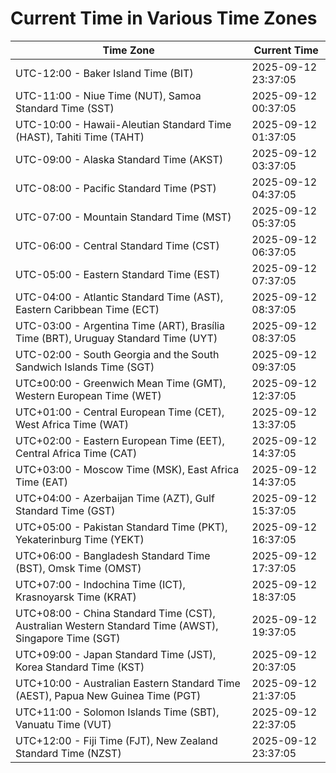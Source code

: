 # Current Time in Various Time Zones

| Time Zone | Current Time |
|-----------|--------------|
| UTC-12:00 - Baker Island Time (BIT) | 2025-09-12 23:37:05 |
| UTC-11:00 - Niue Time (NUT), Samoa Standard Time (SST) | 2025-09-12 00:37:05 |
| UTC-10:00 - Hawaii-Aleutian Standard Time (HAST), Tahiti Time (TAHT) | 2025-09-12 01:37:05 |
| UTC-09:00 - Alaska Standard Time (AKST) | 2025-09-12 03:37:05 |
| UTC-08:00 - Pacific Standard Time (PST) | 2025-09-12 04:37:05 |
| UTC-07:00 - Mountain Standard Time (MST) | 2025-09-12 05:37:05 |
| UTC-06:00 - Central Standard Time (CST) | 2025-09-12 06:37:05 |
| UTC-05:00 - Eastern Standard Time (EST) | 2025-09-12 07:37:05 |
| UTC-04:00 - Atlantic Standard Time (AST), Eastern Caribbean Time (ECT) | 2025-09-12 08:37:05 |
| UTC-03:00 - Argentina Time (ART), Brasília Time (BRT), Uruguay Standard Time (UYT) | 2025-09-12 08:37:05 |
| UTC-02:00 - South Georgia and the South Sandwich Islands Time (SGT) | 2025-09-12 09:37:05 |
| UTC±00:00 - Greenwich Mean Time (GMT), Western European Time (WET) | 2025-09-12 12:37:05 |
| UTC+01:00 - Central European Time (CET), West Africa Time (WAT) | 2025-09-12 13:37:05 |
| UTC+02:00 - Eastern European Time (EET), Central Africa Time (CAT) | 2025-09-12 14:37:05 |
| UTC+03:00 - Moscow Time (MSK), East Africa Time (EAT) | 2025-09-12 14:37:05 |
| UTC+04:00 - Azerbaijan Time (AZT), Gulf Standard Time (GST) | 2025-09-12 15:37:05 |
| UTC+05:00 - Pakistan Standard Time (PKT), Yekaterinburg Time (YEKT) | 2025-09-12 16:37:05 |
| UTC+06:00 - Bangladesh Standard Time (BST), Omsk Time (OMST) | 2025-09-12 17:37:05 |
| UTC+07:00 - Indochina Time (ICT), Krasnoyarsk Time (KRAT) | 2025-09-12 18:37:05 |
| UTC+08:00 - China Standard Time (CST), Australian Western Standard Time (AWST), Singapore Time (SGT) | 2025-09-12 19:37:05 |
| UTC+09:00 - Japan Standard Time (JST), Korea Standard Time (KST) | 2025-09-12 20:37:05 |
| UTC+10:00 - Australian Eastern Standard Time (AEST), Papua New Guinea Time (PGT) | 2025-09-12 21:37:05 |
| UTC+11:00 - Solomon Islands Time (SBT), Vanuatu Time (VUT) | 2025-09-12 22:37:05 |
| UTC+12:00 - Fiji Time (FJT), New Zealand Standard Time (NZST) | 2025-09-12 23:37:05 |
